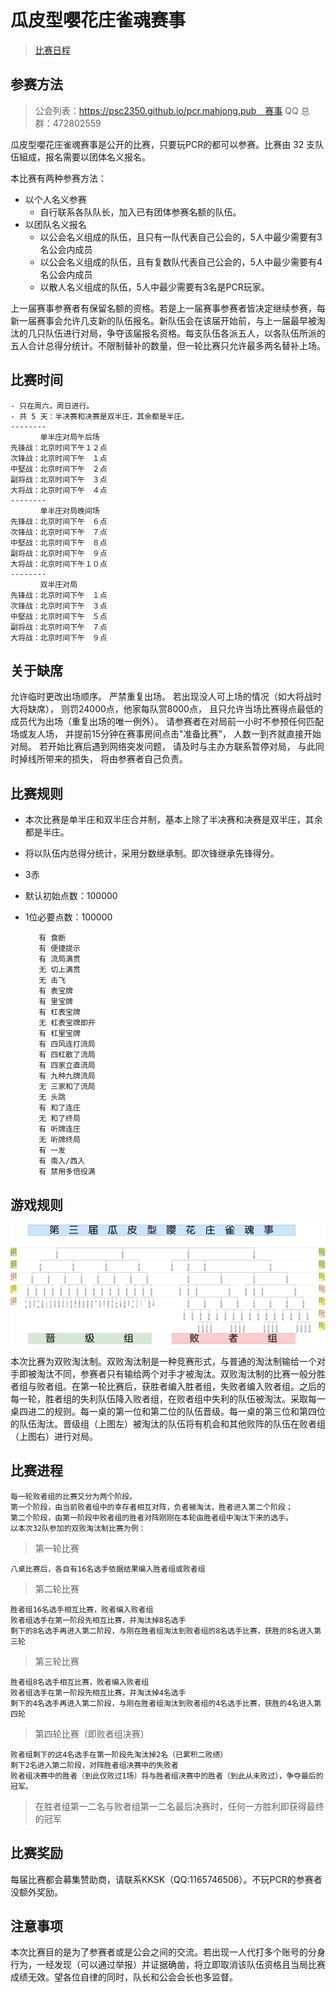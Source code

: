 # 瓜皮型嚶花庄雀魂赛事

> [比赛日程](day.md)  

## 参赛方法

>公会列表：https://psc2350.github.io/pcr.mahjong.pub　赛事 QQ 总群：472802559

瓜皮型嚶花庄雀魂赛事是公开的比赛，只要玩PCR的都可以参赛。比赛由 32 支队伍組成，报名需要以团体名义报名。

本比赛有两种参赛方法：
- 以个人名义参赛
	- 自行联系各队队长，加入已有团体参赛名额的队伍。
- 以团队名义报名
	- 以公会名义组成的队伍，且只有一队代表自己公会的，5人中最少需要有3名公会内成员
	- 以公会名义组成的队伍，且有复数队代表自己公会的，5人中最少需要有4名公会内成员
	- 以散人名义组成的队伍，5人中最少需要有3名是PCR玩家。  

上一届赛事参赛者有保留名额的资格。若是上一届赛事参赛者皆决定继续参赛，每新一届赛事会允许几支新的队伍报名。新队伍会在该届开始前，与上一届最早被淘汰的几只队伍进行对局，争夺该届报名资格。每支队伍各派五人，以各队伍所派的五人合计总得分统计。不限制替补的数量，但一轮比赛只允许最多两名替补上场。

## 比赛时间

    - 只在周六，周日进行。
    - 共 5 天：半决赛和决赛是双半庄，其余都是半庄。
    --------
    　　　　单半庄对局午后场
    先锋战：北京时间下午１２点
    次锋战：北京时间下午　１点
    中堅战：北京时间下午　２点
    副将战：北京时间下午　３点
    大将战：北京时间下午　４点
    --------
    　　　　单半庄对局晚间场
    先锋战：北京时间下午　６点
    次锋战：北京时间下午　７点
    中堅战：北京时间下午　８点
    副将战：北京时间下午　９点
    大将战：北京时间下午１０点
    --------
    　　　　双半庄对局
    先锋战：北京时间下午　１点
    次锋战：北京时间下午　３点
    中堅战：北京时间下午　５点
    副将战：北京时间下午　７点
    大将战：北京时间下午　９点

## 关于缺席
允许临时更改出场顺序。
严禁重复出场。
若出现没人可上场的情况（如大将战时大将缺席），
则罚24000点，他家每队赏8000点，
且只允许当场比赛得点最低的成员代为出场（重复出场的唯一例外）。
请参赛者在对局前一小时不参预任何匹配场或友人场，
并提前15分钟在赛事房间点击"准备比赛"，
人数一到齐就直接开始对局。
若开始比赛后遇到网络突发问题，
请及时与主办方联系暂停对局，
与此同时掉线所带来的损失，
将由参赛者自己负责。

## 比赛规则

- 本次比赛是单半庄和双半庄合并制，基本上除了半决赛和决赛是双半庄，其余都是半庄。
- 将以队伍内总得分统计，采用分数继承制。即次锋继承先锋得分。
- 3赤
- 默认初始点数：100000
- 1位必要点数：100000

         有 食断
         有 便捷提示
         有 流局满贯
         无 切上满贯
         无 击飞
         有 表宝牌
         有 里宝牌
         有 杠表宝牌
         无 杠表宝牌即开
         有 杠里宝牌
         有 四风连打流局
         有 四杠散了流局
         有 四家立直流局
         有 九种九牌流局
         无 三家和了流局
         无 头跳
         有 和了连庄
         无 和了终局
         有 听牌连庄
         无 听牌终局
         有 一发
         有 南入/西入
         有 禁用多倍役满

## 游戏规则

![Image of Schedule](https://raw.githubusercontent.com/psc2350/pcr.mahjong.pub/master/Tree%20Diagram.png)

本次比赛为双败淘汰制。双败淘汰制是一种竞赛形式，与普通的淘汰制输给一个对手即被淘汰不同，参赛者只有输给两个对手才被淘汰。双败淘汰制的比赛一般分胜者组与败者组。在第一轮比赛后，获胜者编入胜者组，失败者编入败者组。之后的每一轮，胜者组的失利队伍降入败者组，在败者组中失利的队伍被淘汰。采取每一桌四进二的规则。每一桌的第一位和第二位的队伍晋级。每一桌的第三位和第四位的队伍淘汰。晋级组（上图左）被淘汰的队伍将有机会和其他败阵的队伍在败者组（上图右）进行对局。

## 比赛进程
    每一轮败者组的比赛又分为两个阶段。
    第一个阶段，由当前败者组中的幸存者相互对阵，负者被淘汰，胜者进入第二个阶段；
    第二个阶段，由第一阶段中败者组的胜者对阵刚刚在本轮由胜者组中淘汰下来的选手。
    以本次32队参加的双败淘汰制比赛为例：

> 第一轮比赛

    八桌比赛后，各自有16名选手依据结果编入胜者组或败者组

> 第二轮比赛

    胜者组16名选手相互比赛，败者编入败者组
    败者组选手在第一阶段先相互比赛，并淘汰掉8名选手
    剩下的8名选手再进入第二阶段，与刚在胜者组淘汰到败者组的8名选手比赛，获胜的8名进入第三轮

> 第三轮比赛

    胜者组8名选手相互比赛，败者编入败者组
    败者组选手在第一阶段先相互比赛，并淘汰掉4名选手
    剩下的4名选手再进入第二阶段，与刚在胜者组淘汰到败者组的4名选手比赛，获胜的4名进入第四轮

> 第四轮比赛（即败者组决赛）

    败者组剩下的这4名选手在第一阶段先淘汰掉2名（已累积二败绩）
    剩下2名进入第二阶段，对阵胜者组决赛中的失败者
    败者组决赛中的胜者（到此仅败过1场）将与胜者组决赛中的胜者（到此从未败过），争夺最后的冠军。

> 在胜者组第一二名与败者组第一二名最后决赛时，任何一方胜利即获得最终的冠军

## 比赛奖励
每届比赛都会募集赞助商，请联系KKSK（QQ:1165746506）。不玩PCR的参赛者没额外奖励。

## 注意事项
本次比赛目的是为了参赛者或是公会之间的交流。若出现一人代打多个账号的分身行为，一经发现（可以通过举报）并证据确凿，将立即取消该队伍资格且当局比赛成绩无效。望各位自律的同时，队长和公会会长也多监督。